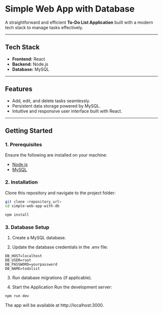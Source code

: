 # **Simple Web App with Database**

A straightforward and efficient **To-Do List Application** built with a modern tech stack to manage tasks effectively.

---

## **Tech Stack**
- **Frontend:** React  
- **Backend:** Node.js  
- **Database:** MySQL  

---

## **Features**
- Add, edit, and delete tasks seamlessly.
- Persistent data storage powered by MySQL.
- Intuitive and responsive user interface built with React.

---

## **Getting Started**

### **1. Prerequisites**
Ensure the following are installed on your machine:
- [Node.js](https://nodejs.org/)  
- [MySQL](https://www.mysql.com/)

### **2. Installation**
Clone this repository and navigate to the project folder:
```bash
git clone <repository_url>
cd simple-web-app-with-db

npm install
```

### **3. Database Setup**
1. Create a MySQL database.

2. Update the database credentials in the .env file:
```
DB_HOST=localhost
DB_USER=root
DB_PASSWORD=yourpassword
DB_NAME=todolist
```
3. Run database migrations (if applicable).

4. Start the Application
Run the development server:

```bash
npm run dev
```
The app will be available at http://localhost:3000.